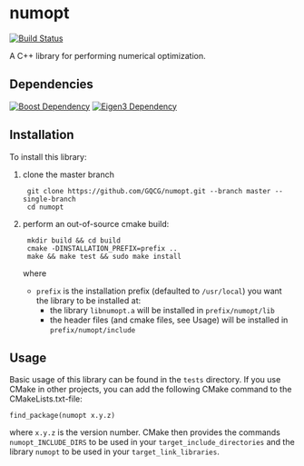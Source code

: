 # numopt
[![Build Status](https://travis-ci.org/GQCG/numopt.svg?branch=master)](https://travis-ci.org/GQCG/numopt)

A C++ library for performing numerical optimization.


## Dependencies
[![Boost Dependency](https://img.shields.io/badge/Boost-1.65.1+-blue.svg)](www.boost.org)
[![Eigen3 Dependency](https://img.shields.io/badge/Eigen-3.4+-blue.svg)](http://eigen.tuxfamily.org/index.php?title=Main_Page)


## Installation
To install this library:
1. clone the master branch

        git clone https://github.com/GQCG/numopt.git --branch master --single-branch
        cd numopt

2. perform an out-of-source cmake build:

        mkdir build && cd build
        cmake -DINSTALLATION_PREFIX=prefix ..
        make && make test && sudo make install

    where
    * `prefix` is the installation prefix (defaulted to `/usr/local`) you want the library to be installed at:
        * the library `libnumopt.a` will be installed in `prefix/numopt/lib`
        * the header files (and cmake files, see Usage) will be installed in `prefix/numopt/include`


## Usage
Basic usage of this library can be found in the `tests` directory. If you use CMake in other projects, you can add the following CMake command to the CMakeLists.txt-file:

    find_package(numopt x.y.z)

where `x.y.z` is the version number. CMake then provides the commands `numopt_INCLUDE_DIRS` to be used in your `target_include_directories` and the library `numopt` to be used in your `target_link_libraries`.
